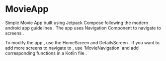 # MovieApp
Simple Movie App built using Jetpack Compose following the modern android app guidelines . The app uses Navigation Component to navigate to screens . 

To modify the app , use the HomeScreen and DetailsScreen . If you want to add more screens to navigate to , use 'MovieNavigation' and add corresponding functions in a Kotlin file .
